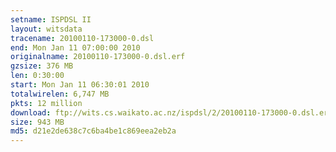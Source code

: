 ```yaml
---
setname: ISPDSL II
layout: witsdata
tracename: 20100110-173000-0.dsl
end: Mon Jan 11 07:00:00 2010
originalname: 20100110-173000-0.dsl.erf
gzsize: 376 MB
len: 0:30:00
start: Mon Jan 11 06:30:01 2010
totalwirelen: 6,747 MB
pkts: 12 million
download: ftp://wits.cs.waikato.ac.nz/ispdsl/2/20100110-173000-0.dsl.erf.gz
size: 943 MB
md5: d21e2de638c7c6ba4be1c869eea2eb2a
---
```

